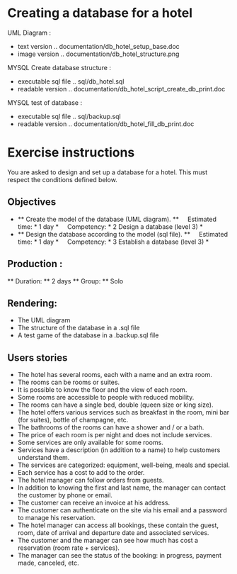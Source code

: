 # Creating a database for a hotel

UML Diagram :
- text version        .. documentation/db_hotel_setup_base.doc
- image version       .. documentation/db_hotel_structure.png

MYSQL Create database structure :
- executable sql file .. sql/db_hotel.sql
- readable version    .. documentation/db_hotel_script_create_db_print.doc

MYSQL test of database :
- executable sql file .. sql/backup.sql
- readable version    .. documentation/db_hotel_fill_db_print.doc



# Exercise instructions

You are asked to design and set up a database for a hotel.
This must respect the conditions defined below.

## Objectives
* ** Create the model of the database (UML diagram). **
    Estimated time: * 1 day *
    Competency: * 2 Design a database (level 3) *
* ** Design the database according to the model (sql file). **
    Estimated time: * 1 day *
    Competency: * 3 Establish a database (level 3) *

## Production :
** Duration: ** 2 days
** Group: ** Solo

## Rendering:
* The UML diagram
* The structure of the database in a .sql file
* A test game of the database in a .backup.sql file

## Users stories
* The hotel has several rooms, each with a name and an extra room.
* The rooms can be rooms or suites.
* It is possible to know the floor and the view of each room.
* Some rooms are accessible to people with reduced mobility.
* The rooms can have a single bed, double (queen size or king size).
* The hotel offers various services such as breakfast in the room, mini bar (for suites), bottle of champagne, etc.
* The bathrooms of the rooms can have a shower and / or a bath.
* The price of each room is per night and does not include services.
* Some services are only available for some rooms.
* Services have a description (in addition to a name) to help customers understand them.
* The services are categorized: equipment, well-being, meals and special.
* Each service has a cost to add to the order.
* The hotel manager can follow orders from guests.
* In addition to knowing the first and last name, the manager can contact the customer by phone or email.
* The customer can receive an invoice at his address.
* The customer can authenticate on the site via his email and a password to manage his reservation.
* The hotel manager can access all bookings, these contain the guest, room, date of arrival and departure date and associated services.
* The customer and the manager can see how much has cost a reservation (room rate + services).
* The manager can see the status of the booking: in progress, payment made, canceled, etc.